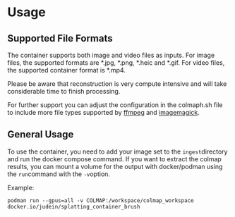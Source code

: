 # Usage

## Supported File Formats

The container supports both image and video files as inputs. For image files, the supported formats are *.jpg, *.png, *.heic and *.gif. For video files, the supported container format is *.mp4.

Please be aware that reconstruction is very compute intensive and will take considerable time to finish processing.

For further support you can adjust the configuration in the colmaph.sh file to include more file types supported by [ffmpeg](https://ffmpeg.org/ffmpeg.html#Options) and [imagemagick](https://imagemagick.org/script/formats.php).

## General Usage

To use the container, you need to add your image set to the `ingest`directory and run the docker compose command. If you want to extract the colmap results, you can mount a volume for the output with docker/podman using the `run`command with the `-v`option.

Example:
````
podman run --gpus=all -v COLMAP:/workspace/colmap_workspace docker.io/judein/splatting_container_brush
````

